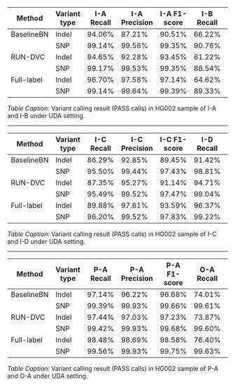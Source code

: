 | Method              | Variant type | I-A Recall   | I-A Precision | I-A F1-score | I-B Recall   | I-B Precision | I-B F1-score |
|---------------------|--------------|----------|-----------|----------|----------|-----------|----------|
| BaselineBN          | Indel        | 94.06%   | 87.21%    | 90.51%   | 66.22%   | 48.06%    | 55.70%   |
|                     | SNP          | 99.14%   | 99.56%    | 99.35%   | 90.76%   | 80.12%    | 85.11%   |
| RUN-DVC             | Indel        | 94.65%   | 92.28%    | 93.45%   | 61.22%   | 69.42%    | 65.06%   |
|                     | SNP          | 99.17%   | 99.53%    | 99.35%   | 88.54%   | 94.69%    | 91.51%   |
| Full-label          | Indel        | 96.70%   | 97.58%    | 97.14%   | 64.62%   | 86.07%    | 73.82%   |
|                     | SNP          | 99.14%   | 99.64%    | 99.39%   | 89.33%   | 97.01%    | 93.02%   |

*Table Caption*: Variant calling result (PASS calls) in HG002 sample of I-A and I-B under UDA setting.

---

| Method         | Variant type | I-C Recall   | I-C Precision | I-C F1-score | I-D Recall   | I-D Precision | I-D F1-score |
|----------------|--------------|----------|-----------|----------|----------|-----------|----------|
| BaselineBN     | Indel        | 86.29%   | 92.85%    | 89.45%   | 91.42%   | 82.87%    | 86.93%   |
|                | SNP          | 95.50%   | 99.44%    | 97.43%   | 98.81%   | 99.65%    | 99.23%   |
| RUN-DVC        | Indel        | 87.35%   | 95.27%    | 91.14%   | 94.71%   | 93.85%    | 94.28%   |
|                | SNP          | 95.49%   | 99.52%    | 97.47%   | 99.04%   | 99.70%    | 99.37%   |
| Full-label     | Indel        | 89.88%   | 97.61%    | 93.59%   | 96.37%   | 97.19%    | 96.78%   |
|                | SNP          | 96.20%   | 99.52%    | 97.83%   | 99.22%   | 99.69%    | 99.45%   |

*Table Caption*: Variant calling result (PASS calls) in HG002 sample of I-C and I-D under UDA setting.

---

| Method       | Variant type | P-A Recall | P-A Precision | P-A F1-score | O-A Recall | O-A Precision | O-A F1-score |
|--------------|--------------|------------|---------------|--------------|------------|---------------|--------------|
| BaselineBN   | Indel        | 97.14%     | 96.22%        | 96.68%       | 74.01%     | 80.42%        | 77.08%       |
|              | SNP          | 99.39%     | 99.93%        | 99.66%       | 99.61%     | 99.59%        | 99.60%       |
| RUN-DVC      | Indel        | 97.44%     | 97.03%        | 97.23%       | 73.87%     | 81.21%        | 77.37%       |
|              | SNP          | 99.42%     | 99.93%        | 99.68%       | 99.60%     | 99.58%        | 99.59%       |
| Full-label   | Indel        | 98.48%     | 98.69%        | 98.58%       | 76.40%     | 83.72%        | 79.89%       |
|              | SNP          | 99.56%     | 99.93%        | 99.75%       | 99.63%     | 99.58%        | 99.60%       |

*Table Caption*: Variant calling result (PASS calls) in HG002 sample of P-A and O-A under UDA setting.



<!-- | Method              | Variant type | I-A Recall   | I-A Precision | I-A F1-score | I-B Recall   | I-B Precision | I-B F1-score |
|---------------------|--------------|----------|-----------|----------|----------|-----------|----------|
| BaselineBN          | Indel        | 94.06%   | 87.21%    | 90.51%   | 66.22%   | 48.06%    | 55.70%   |
|                     | SNP          | 99.14%   | 99.56%    | 99.35%   | 90.76%   | 80.12%    | 85.11%   |
| Clair3              | Indel        | 94.53%   | 87.18%    | 90.71%   | 67.93%   | 41.68%    | 51.66%   |
|                     | SNP          | 99.18%   | 99.52%    | 99.35%   | 91.75%   | 57.94%    | 71.03%   |
| DeepVariant         | Indel        | 96.83%   | 96.56%    | 96.69%   | 66.91%   | 55.92%    | 60.92%   |
|                     | SNP          | 99.20%   | 99.84%    | 99.52%   | 90.85%   | 94.21%    | 92.50%   |
| RUN-DVC             | Indel        | 94.65%   | 92.28%    | 93.45%   | 61.22%   | 69.42%    | 65.06%   |
|                     | SNP          | 99.17%   | 99.53%    | 99.35%   | 88.54%   | 94.69%    | 91.51%   |
| Full-label          | Indel        | 96.70%   | 97.58%    | 97.14%   | 64.62%   | 86.07%    | 73.82%   |
|                     | SNP          | 99.14%   | 99.64%    | 99.39%   | 89.33%   | 97.01%    | 93.02%   |

*Table Caption*: Variant calling result (PASS calls) in HG002 sample of I-A and I-B under UDA setting.

---

| Method         | Variant type | I-C Recall   | I-C Precision | I-C F1-score | I-D Recall   | I-D Precision | I-D F1-score |
|----------------|--------------|----------|-----------|----------|----------|-----------|----------|
| BaselineBN     | Indel        | 86.29%   | 92.85%    | 89.45%   | 91.42%   | 82.87%    | 86.93%   |
|                | SNP          | 95.50%   | 99.44%    | 97.43%   | 98.81%   | 99.65%    | 99.23%   |
| Clair3         | Indel        | 88.63%   | 92.93%    | 90.73%   | 94.05%   | 85.94%    | 89.81%   |
|                | SNP          | 95.93%   | 99.38%    | 97.62%   | 99.32%   | 99.40%    | 99.36%   |
| DeepVariant    | Indel        | 86.96%   | 95.91%    | 91.22%   | 96.81%   | 97.58%    | 97.19%   |
|                | SNP          | 89.20%   | 99.67%    | 94.15%   | 99.27%   | 99.81%    | 99.54%   |
| RUN-DVC        | Indel        | 87.35%   | 95.27%    | 91.14%   | 94.71%   | 93.85%    | 94.28%   |
|                | SNP          | 95.49%   | 99.52%    | 97.47%   | 99.04%   | 99.70%    | 99.37%   |
| Full-label     | Indel        | 89.88%   | 97.61%    | 93.59%   | 96.37%   | 97.19%    | 96.78%   |
|                | SNP          | 96.20%   | 99.52%    | 97.83%   | 99.22%   | 99.69%    | 99.45%   |

*Table Caption*: Variant calling result (PASS calls) in HG002 sample of I-C and I-D under UDA setting.

---

| Method       | Variant type | P-A Recall | P-A Precision | P-A F1-score | O-A Recall | O-A Precision | O-A F1-score |
|--------------|--------------|------------|---------------|--------------|------------|---------------|--------------|
| BaselineBN   | Indel        | 97.14%     | 96.22%        | 96.68%       | 74.01%     | 80.42%        | 77.08%       |
|              | SNP          | 99.39%     | 99.93%        | 99.66%       | 99.61%     | 99.59%        | 99.60%       |
| Clair3       | Indel        | 97.29%     | 95.34%        | 96.31%       | 71.32%     | 85.46%        | 77.75%       |
|              | SNP          | 99.88%     | 99.92%        | 99.90%       | 99.62%     | 99.66%        | 99.64%       |
| DeepVariant  | Indel        | 97.31%     | 97.21%        | 97.26%       | 73.40%     | 83.10%        | 77.95%       |
|              | SNP          | 99.90%     | 99.95%        | 99.93%       | 99.66%     | 99.76%        | 99.71%       |
| RUN-DVC      | Indel        | 97.44%     | 97.03%        | 97.23%       | 73.87%     | 81.21%        | 77.37%       |
|              | SNP          | 99.42%     | 99.93%        | 99.68%       | 99.60%     | 99.58%        | 99.59%       |
| Full-label   | Indel        | 98.48%     | 98.69%        | 98.58%       | 76.40%     | 83.72%        | 79.89%       |
|              | SNP          | 99.56%     | 99.93%        | 99.75%       | 99.63%     | 99.58%        | 99.60%       |

*Table Caption*: Variant calling result (PASS calls) in HG002 sample of P-A and O-A under UDA setting. -->
